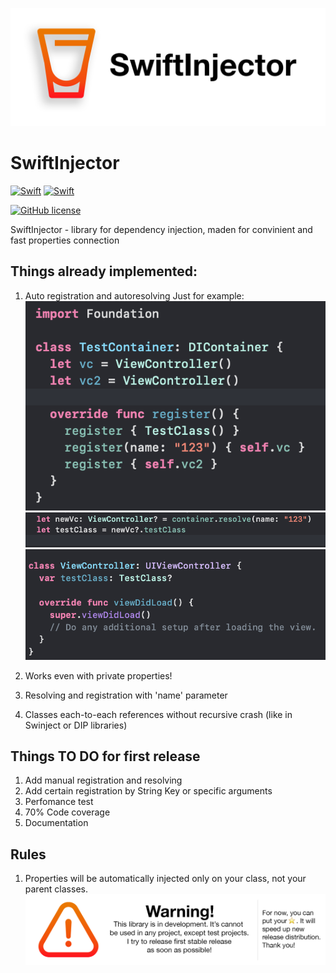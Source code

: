 ![alt text](header.png)

# SwiftInjector
[![Swift](https://img.shields.io/badge/swift-language-orange.svg)](https://swift.org)
[![Swift](https://img.shields.io/badge/dependency--injection-convinient-brightgreen.svg)]()

[![GitHub license](https://img.shields.io/badge/License-MIT-lightgrey.svg)](https://raw.githubusercontent.com/Boerworz/Gagat/master/LICENSE)


SwiftInjector - library for dependency injection, maden for convinient and fast properties connection

## Things already implemented:
1. Auto registration and autoresolving
Just for example:
![alt text](example_1.png)
![alt text](example_2.png)
![alt text](example_3.png)

2. Works even with private properties!
3. Resolving and registration with 'name' parameter
4. Classes each-to-each references without recursive crash (like in Swinject or DIP libraries)

## Things TO DO for first release
1. Add manual registration and resolving
2. Add certain registration by String Key or specific arguments
3. Perfomance test
4. 70% Code coverage
5. Documentation

## Rules
1. Properties will be automatically injected only on your class, not your parent classes.
![alt text](footer.png)
